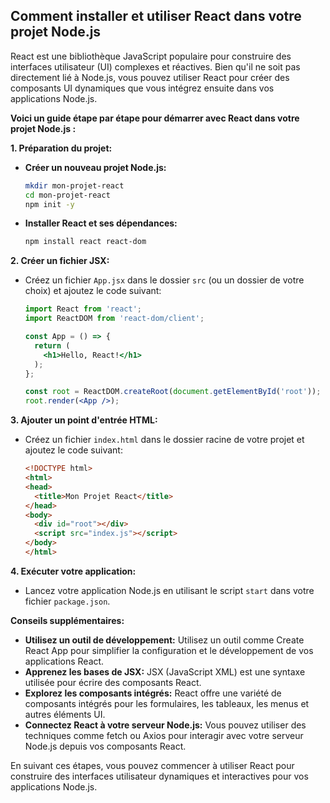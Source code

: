## Comment installer et utiliser React dans votre projet Node.js 

React est une bibliothèque JavaScript populaire pour construire des interfaces utilisateur (UI) complexes et réactives. Bien qu'il ne soit pas directement lié à Node.js, vous pouvez utiliser React pour créer des composants UI dynamiques que vous intégrez ensuite dans vos applications Node.js. 

**Voici un guide étape par étape pour démarrer avec React dans votre projet Node.js :**

**1.  Préparation du projet:**

*   **Créer un nouveau projet Node.js:**

    ```bash
    mkdir mon-projet-react
    cd mon-projet-react
    npm init -y
    ```

*   **Installer React et ses dépendances:**

    ```bash
    npm install react react-dom
    ```

**2.  Créer un fichier JSX:**

*   Créez un fichier `App.jsx` dans le dossier `src` (ou un dossier de votre choix) et ajoutez le code suivant:

    ```jsx
    import React from 'react';
    import ReactDOM from 'react-dom/client';

    const App = () => {
      return (
        <h1>Hello, React!</h1>
      );
    };

    const root = ReactDOM.createRoot(document.getElementById('root'));
    root.render(<App />);
    ```

**3.  Ajouter un point d'entrée HTML:**

*   Créez un fichier `index.html` dans le dossier racine de votre projet et ajoutez le code suivant:

    ```html
    <!DOCTYPE html>
    <html>
    <head>
      <title>Mon Projet React</title>
    </head>
    <body>
      <div id="root"></div>
      <script src="index.js"></script>
    </body>
    </html>
    ```

**4.  Exécuter votre application:**

*   Lancez votre application Node.js en utilisant le script `start` dans votre fichier `package.json`.


**Conseils supplémentaires:**

*   **Utilisez un outil de développement:** Utilisez un outil comme Create React App pour simplifier la configuration et le développement de vos applications React.
*   **Apprenez les bases de JSX:** JSX (JavaScript XML) est une syntaxe utilisée pour écrire des composants React.
*   **Explorez les composants intégrés:** React offre une variété de composants intégrés pour les formulaires, les tableaux, les menus et autres éléments UI.
*   **Connectez React à votre serveur Node.js:** Vous pouvez utiliser des techniques comme fetch ou Axios pour interagir avec votre serveur Node.js depuis vos composants React.



En suivant ces étapes, vous pouvez commencer à utiliser React pour construire des interfaces utilisateur dynamiques et interactives pour vos applications Node.js.
